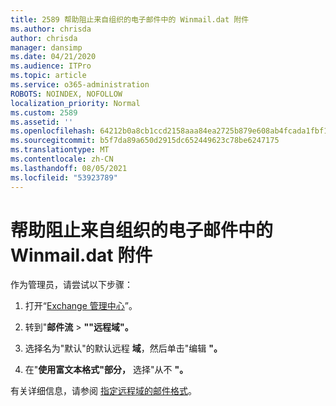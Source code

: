 ```yaml
---
title: 2589 帮助阻止来自组织的电子邮件中的 Winmail.dat 附件
ms.author: chrisda
author: chrisda
manager: dansimp
ms.date: 04/21/2020
ms.audience: ITPro
ms.topic: article
ms.service: o365-administration
ROBOTS: NOINDEX, NOFOLLOW
localization_priority: Normal
ms.custom: 2589
ms.assetid: ''
ms.openlocfilehash: 64212b0a8cb1ccd2158aaa84ea2725b879e608ab4fcada1fbf1032e896be12c2
ms.sourcegitcommit: b5f7da89a650d2915dc652449623c78be6247175
ms.translationtype: MT
ms.contentlocale: zh-CN
ms.lasthandoff: 08/05/2021
ms.locfileid: "53923789"
---
```

# <a name="help-prevent-winmaildat-attachments-in-email-messages-from-your-organization"></a>帮助阻止来自组织的电子邮件中的 Winmail.dat 附件

作为管理员，请尝试以下步骤：

1. 打开“[Exchange 管理中心](https://outlook.office365.com/ecp/)”。

2. 转到"**邮件流**  >  **""远程域"。**

3. 选择名为"默认"的默认远程 **域**，然后单击"编辑 **"。**

4. 在"**使用富文本格式"部分，** 选择"从不 **"。**

有关详细信息，请参阅 [指定远程域的邮件格式](https://docs.microsoft.com/Exchange/mail-flow-best-practices/remote-domains/remote-domains#specifying-message-format)。
